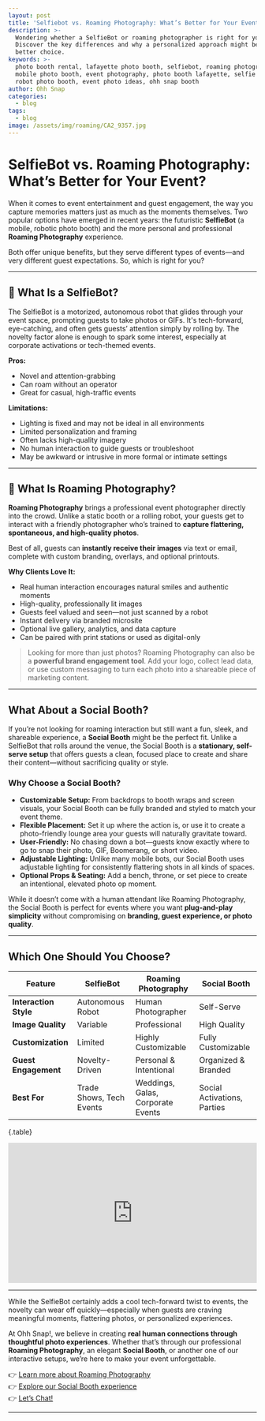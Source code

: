 ```yaml
---
layout: post
title: 'Selfiebot vs. Roaming Photography: What’s Better for Your Event?'
description: >-
  Wondering whether a SelfieBot or roaming photographer is right for your event?
  Discover the key differences and why a personalized approach might be the
  better choice.
keywords: >-
  photo booth rental, lafayette photo booth, selfiebot, roaming photography,
  mobile photo booth, event photography, photo booth lafayette, selfie robot,
  robot photo booth, event photo ideas, ohh snap booth
author: Ohh Snap
categories:
  - blog
tags:
  - blog
image: /assets/img/roaming/CA2_9357.jpg
---
```

# SelfieBot vs. Roaming Photography: What’s Better for Your Event?

When it comes to event entertainment and guest engagement, the way you capture memories matters just as much as the moments themselves. Two popular options have emerged in recent years: the futuristic **SelfieBot** (a mobile, robotic photo booth) and the more personal and professional **Roaming Photography** experience.

Both offer unique benefits, but they serve different types of events—and very different guest expectations. So, which is right for you?

---

## 🤖 What Is a SelfieBot?

The SelfieBot is a motorized, autonomous robot that glides through your event space, prompting guests to take photos or GIFs. It's tech-forward, eye-catching, and often gets guests’ attention simply by rolling by. The novelty factor alone is enough to spark some interest, especially at corporate activations or tech-themed events.

**Pros:**

* Novel and attention-grabbing
* Can roam without an operator
* Great for casual, high-traffic events

**Limitations:**

* Lighting is fixed and may not be ideal in all environments
* Limited personalization and framing
* Often lacks high-quality imagery
* No human interaction to guide guests or troubleshoot
* May be awkward or intrusive in more formal or intimate settings

---

## 📸 What Is Roaming Photography?

**Roaming Photography** brings a professional event photographer directly into the crowd. Unlike a static booth or a rolling robot, your guests get to interact with a friendly photographer who’s trained to **capture flattering, spontaneous, and high-quality photos**.

Best of all, guests can **instantly receive their images** via text or email, complete with custom branding, overlays, and optional printouts.

**Why Clients Love It:**

* Real human interaction encourages natural smiles and authentic moments
* High-quality, professionally lit images
* Guests feel valued and seen—not just scanned by a robot
* Instant delivery via branded microsite
* Optional live gallery, analytics, and data capture
* Can be paired with print stations or used as digital-only

> Looking for more than just photos? Roaming Photography can also be a **powerful brand engagement tool**. Add your logo, collect lead data, or use custom messaging to turn each photo into a shareable piece of marketing content.

---

## What About a Social Booth?

If you’re not looking for roaming interaction but still want a fun, sleek, and shareable experience, a **Social Booth** might be the perfect fit. Unlike a SelfieBot that rolls around the venue, the Social Booth is a **stationary, self-serve setup** that offers guests a clean, focused place to create and share their content—without sacrificing quality or style.

### Why Choose a Social Booth?

* **Customizable Setup:** From backdrops to booth wraps and screen visuals, your Social Booth can be fully branded and styled to match your event theme.
* **Flexible Placement:** Set it up where the action is, or use it to create a photo-friendly lounge area your guests will naturally gravitate toward.
* **User-Friendly:** No chasing down a bot—guests know exactly where to go to snap their photo, GIF, Boomerang, or short video.
* **Adjustable Lighting:** Unlike many mobile bots, our Social Booth uses adjustable lighting for consistently flattering shots in all kinds of spaces.
* **Optional Props & Seating:** Add a bench, throne, or set piece to create an intentional, elevated photo op moment.

While it doesn’t come with a human attendant like Roaming Photography, the Social Booth is perfect for events where you want **plug-and-play simplicity** without compromising on **branding, guest experience, or photo quality**.

---

## Which One Should You Choose?

| Feature | SelfieBot | Roaming Photography | Social Booth |
| --- | --- | --- | --- |
| **Interaction Style** | Autonomous Robot | Human Photographer | Self-Serve |
| **Image Quality** | Variable | Professional | High Quality |
| **Customization** | Limited | Highly Customizable | Fully Customizable |
| **Guest Engagement** | Novelty-Driven | Personal & Intentional | Organized & Branded |
| **Best For** | Trade Shows, Tech Events | Weddings, Galas, Corporate Events | Social Activations, Parties |

{.table}

<div style="padding:56.25% 0 0 0;position:relative;"><iframe src="https://player.vimeo.com/video/1008161383?badge=0&amp;autopause=0&amp;player_id=0&amp;app_id=58479" frameborder="0" allow="autoplay; fullscreen; picture-in-picture; clipboard-write; encrypted-media" style="position:absolute;top:0;left:0;width:100%;height:100%;" title="ohh-snap-roaming"></iframe><p></p></div>

---

While the SelfieBot certainly adds a cool tech-forward twist to events, the novelty can wear off quickly—especially when guests are craving meaningful moments, flattering photos, or personalized experiences.

At Ohh Snap!, we believe in creating **real human connections through thoughtful photo experiences**. Whether that’s through our professional **Roaming Photography**, an elegant **Social Booth**, or another one of our interactive setups, we’re here to make your event unforgettable.

👉 [Learn more about Roaming Photography](/romaing-event-photographer)<br> 👉 [Explore our Social Booth experience](/digital-social-booth)<br> 👉 [Let’s Chat!](/contact-ohh-snap-photobooth)

---